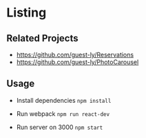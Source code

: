 # Listing


## Related Projects

- https://github.com/guest-ly/Reservations
- https://github.com/guest-ly/PhotoCarousel


## Usage

- Install dependencies
`npm install` 

- Run webpack 
`npm run react-dev`

- Run server on 3000
`npm start`